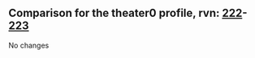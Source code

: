 ## Comparison for the theater0 profile, rvn: [222](https://github.com/PRO100KatYT/FortniteProfileRevisions/tree/main/profiles/theater0/222%20theater0.json)-[223](https://github.com/PRO100KatYT/FortniteProfileRevisions/tree/main/profiles/theater0/223%20theater0.json)

No changes

